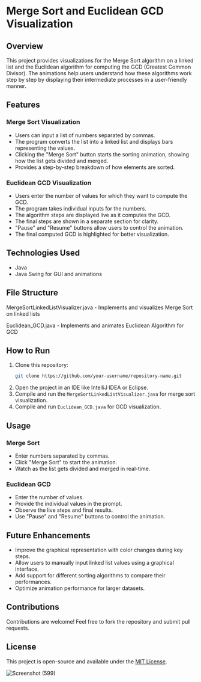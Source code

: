 # Merge Sort and Euclidean GCD Visualization

## Overview
This project provides visualizations for the Merge Sort algorithm on a linked list and the Euclidean algorithm for computing the GCD (Greatest Common Divisor). The animations help users understand how these algorithms work step by step by displaying their intermediate processes in a user-friendly manner.

## Features
### Merge Sort Visualization
- Users can input a list of numbers separated by commas.
- The program converts the list into a linked list and displays bars representing the values.
- Clicking the "Merge Sort" button starts the sorting animation, showing how the list gets divided and merged.
- Provides a step-by-step breakdown of how elements are sorted.

### Euclidean GCD Visualization
- Users enter the number of values for which they want to compute the GCD.
- The program takes individual inputs for the numbers.
- The algorithm steps are displayed live as it computes the GCD.
- The final steps are shown in a separate section for clarity.
- "Pause" and "Resume" buttons allow users to control the animation.
- The final computed GCD is highlighted for better visualization.

## Technologies Used
- Java
- Java Swing for GUI and animations

## File Structure
MergeSortLinkedListVisualizer.java - Implements and visualizes Merge Sort on linked lists

Euclidean_GCD.java - Implements and animates Euclidean Algorithm for GCD

## How to Run
1. Clone this repository:
   ```bash
   git clone https://github.com/your-username/repository-name.git
   ```
2. Open the project in an IDE like IntelliJ IDEA or Eclipse.
3. Compile and run the `MergeSortLinkedListVisualizer.java` for merge sort visualization.
4. Compile and run `Euclidean_GCD.java` for GCD visualization.

## Usage
### Merge Sort
- Enter numbers separated by commas.
- Click "Merge Sort" to start the animation.
- Watch as the list gets divided and merged in real-time.

### Euclidean GCD
- Enter the number of values.
- Provide the individual values in the prompt.
- Observe the live steps and final results.
- Use "Pause" and "Resume" buttons to control the animation.

## Future Enhancements
- Improve the graphical representation with color changes during key steps.
- Allow users to manually input linked list values using a graphical interface.
- Add support for different sorting algorithms to compare their performances.
- Optimize animation performance for larger datasets.

## Contributions
Contributions are welcome! Feel free to fork the repository and submit pull requests.

## License
This project is open-source and available under the [MIT License](LICENSE).


![Screenshot (599)](https://github.com/user-attachments/assets/a71ca76a-fa9e-41c9-8ed9-e86d586600ac)


